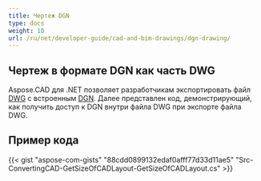 ```yaml
---
title: Чертеж DGN
type: docs
weight: 10
url: /ru/net/developer-guide/cad-and-bim-drawings/dgn-drawing/
---
```


## **Чертеж в формате DGN как часть DWG**

Aspose.CAD для .NET позволяет разработчикам экспортировать файл [DWG](https://docs.fileformat.com/cad/dwg/) с встроенным [DGN](https://docs.fileformat.com/cad/dgn/). Далее представлен код, демонстрирующий, как получить доступ к DGN внутри файла DWG при экспорте файла DWG.

## Пример кода

{{< gist "aspose-com-gists" "88cdd0899132edaf0afff77d33d11ae5" "Src-ConvertingCAD-GetSizeOfCADLayout-GetSizeOfCADLayout.cs" >}}
